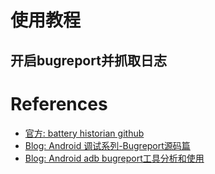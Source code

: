 # 使用教程

## 开启bugreport并抓取日志



















































# References

- [官方: battery historian github](https://github.com/google/battery-historian)
- [Blog: Android 调试系列-Bugreport源码篇](https://www.jianshu.com/p/2759436e2040)
- [Blog: Android adb bugreport工具分析和使用](https://blog.csdn.net/createchance/article/details/51954142)





